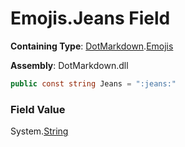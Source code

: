 # Emojis\.Jeans Field

**Containing Type**: [DotMarkdown](../../README.md)\.[Emojis](../README.md)

**Assembly**: DotMarkdown\.dll

```csharp
public const string Jeans = ":jeans:"
```

### Field Value

System\.[String](https://docs.microsoft.com/en-us/dotnet/api/system.string)